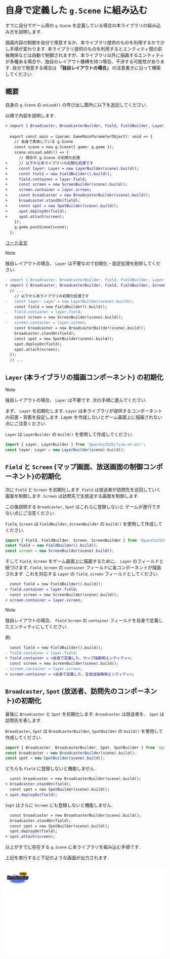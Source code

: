 # 自身で定義した `g.Scene` に組み込む

すでに自分でゲーム用の `g.Scene` を定義している場合の本ライブラリの組み込み方を説明します.

描画内容の制御を自分で用意するか、本ライブラリ提供のものを利用するかで少し手順が変わります.
本ライブラリ提供のものを利用するとエンティティ間の前後関係などは自動で制御されますが、本ライブラリ以外に描画するエンティティが多種ある場合や、独自のレイアウト機構を持つ場合、干渉する可能性があります.
自分で用意する場合は **「独自レイアウトの場合」** の注意書きに沿って構築してください.

## 概要
 
自身の `g.Scene` の `onLoad()` の呼び出し箇所に以下を追記してください.

以降で内容を説明します.

```diff typescript
+ import { Broadcaster, BroadcasterBuilder, Field, FieldBuilder, Layer, LayerBuilder, Screen, ScreenBuilder, Spot, SpotBuilder } from '@yasshi2525/live-on-air';

  export const main = (param: GameMainParameterObject): void => {
    // 自身で実装している g.Scene
    const scene = new g.Scene({ game: g.game });
    scene.onLoad.add(() => {
      // 既存の g.Scene の初期化処理
+     // 以下から本ライブラリの初期化処理です
+     const layer: Layer = new LayerBuilder(scene).build();
+     const field = new FieldBuilder().build();
+     field.container = layer.field;
+     const screen = new ScreenBuilder(scene).build();
+     screen.container = layer.screen;
+     const broadcaster = new BroadcasterBuilder(scene).build();
+     broadcaster.standOn(field);
+     const spot = new SpotBuilder(scene).build();
+     spot.deployOn(field);
+     spot.attach(screen);
    });
    g.game.pushScene(scene);
  };
```

[コード全文](migrate.scene.ts)

> [!NOTE]
> 独自レイアウトの場合、 `Layer` は不要なので初期化・設定処理を削除してください.
> ```diff typescript
> - import { Broadcaster, BroadcasterBuilder, Field, FieldBuilder, Layer, LayerBuilder, Screen, ScreenBuilder, Spot, SpotBuilder } from '@yasshi2525/live-on-air';
> + import { Broadcaster, BroadcasterBuilder, Field, FieldBuilder, Screen, ScreenBuilder, Spot, SpotBuilder } from '@yasshi2525/live-on-air';
>   // ...
>     // 以下から本ライブラリの初期化処理です
> -   const layer: Layer = new LayerBuilder(scene).build();
>     const field = new FieldBuilder().build();
> -   field.container = layer.field;
>     const screen = new ScreenBuilder(scene).build();
> -   screen.container = layer.screen;
>     const broadcaster = new BroadcasterBuilder(scene).build();
>     broadcaster.standOn(field);
>     const spot = new SpotBuilder(scene).build();
>     spot.deployOn(field);
>     spot.attach(screen);
>   });
>   // ...
> ```

## `Layer` (本ライブラリの描画コンポーネント) の初期化

> [!NOTE]
> 独自レイアウトの場合、 `Layer` は不要です. 次の手順に進んでください.

まず、 `Layer` を初期化します.
`Layer` は本ライブラリが提供するコンポーネントの前面・背面を設定します.
Layer を作成しないとゲーム画面上に描画されない点にご注意ください.

`Layer` は `LayerBuilder` の `build()` を使用して作成してください.

```typescript
import { Layer, LayerBuilder } from '@yasshi2525/live-on-air';
const layer: Layer = new LayerBuilder(scene).build();
```

## `Field` と `Screen` (マップ画面、放送画面の制御コンポーネント)の初期化

次に `Field` と `Screen` を初期化します.
`Field` は放送者が訪問先を巡回していく画面を制御します.
`Screen` は訪問先で生放送する画面を制御します.

この後説明する `Broadcaster`, `Spot` はこれらに登録しないと
ゲームが進行できない点にご注意ください.

`Field`, `Screen` は `FieldBuilder`, `ScreenBuilder` の `build()` を使用して作成してください.

```typescript
import { Field, FieldBuilder, Screen, ScreenBuilder } from '@yasshi2525/live-on-air';
const field = new FieldBuilder().build();
const screen = new ScreenBuilder(scene).build();
```

そして `Field`, `Screen` をゲーム画面上に描画するために、 `Layer` のフィールドと紐づけます.
`Field`, `Screen` の `container` フィールドに各コンポーネントが描画されます.
これを対応する `Layer` の `field`, `screen` フィールドとしてください.

```diff typescript
  const field = new FieldBuilder().build();
+ field.container = layer.field;
  const screen = new ScreenBuilder(scene).build();
+ screen.container = layer.screen;
```

> [!NOTE]
> 独自レイアウトの場合、 `Field` `Screen` の `container` フィールドを自身で定義したエンティティにしてください.
> 
> 例:
> ```diff typescript
>   const field = new FieldBuilder().build();
> - field.container = layer.field;
> + field.container = <自身で定義した、マップ描画用エンティティ>;
>   const screen = new ScreenBuilder(scene).build();
> - screen.container = layer.screen;
> + screen.container = <自身で定義した、生放送描画用エンティティ>;
> ```

## `Broadcaster`, `Spot` (放送者、訪問先のコンポーネント)の初期化

最後に `Broadcaster` と `Spot` を初期化します. 
`Broadcaster` は放送者を、 `Spot` は訪問先を表します.

`Broadcaster`, `Spot` は `BroadcasterBuilder`, `SpotBuilder` の `build()` を使用して作成してください.

```typescript
import { Broadcaster, BroadcasterBuilder, Spot, SpotBuilder } from '@yasshi2525/live-on-air'
const broadcaster = new BroadcasterBuilder(scene).build();
const spot = new SpotBuilder(scene).build();
```

どちらも `Field` に登録しないと機能しません.

```diff typescript
  const broadcaster = new BroadcasterBuilder(scene).build();
+ broadcaster.standOn(field);
  const spot = new SpotBuilder(scene).build();
+ spot.deployOn(field);
```

`Sopt` はさらに `Screen` にも登録しないと機能しません.

```diff typescript
  const broadcaster = new BroadcasterBuilder(scene).build();
  broadcaster.standOn(field);
  const spot = new SpotBuilder(scene).build();
  spot.deployOn(field);
+ spot.attach(screen);
```

以上がすでに存在する `g.Scene` に本ライブラリを組み込む手順です.

上記を実行すると下記のような画面が出力されます.

![ゲーム画面](migrate.scene.1.png)
